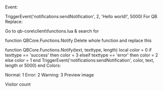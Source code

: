 
Event:

TriggerEvent('notifications:sendNotification', 2, 'Hello world!', 5000)
For QB Replace:

Go to qb-core\client\functions.lua & search for

function QBCore.Functions.Notify
Delete whole function and replace this

function QBCore.Functions.Notify(text, texttype, length)
    local color = 0
    if texttype == 'success' then color = 3 elseif texttype == 'error' then color = 2 else color = 1 end
    TriggerEvent('notifications:sendNotification', color, text, length or 5000)
end
Colors:

Normal: 1
Error: 2
Warning: 3
Preview
image

Visitor count
